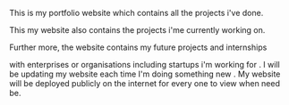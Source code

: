 This is my portfolio website which contains all the projects i've done.

This my website also contains the projects i'me currently working on.

Further more, the website contains my future projects and internships
 
with enterprises or organisations including startups i'm working for
.
I will be updating my website each time I'm doing something new
.
My website will be deployed publicly on the internet for every one to view when need be.
